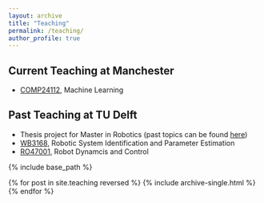 ```yaml
---
layout: archive
title: "Teaching"
permalink: /teaching/
author_profile: true
---
```


## Current Teaching at Manchester
* [COMP24112]([https://studentnet.cs.manchester.ac.uk/ugt/2021/COMP24112/syllabus/](https://studentnet.cs.manchester.ac.uk/syllabus/?code=COMP24112&year=2022)), Machine Learning

## Past Teaching at TU Delft
* Thesis project for Master in Robotics (past topics can be found [here](https://panweihit.github.io/people/))
* [WB3168](https://studiegids.tudelft.nl/a101_displayCourse.do?course_id=59581), Robotic System Identification and Parameter Estimation
* [RO47001](https://studiegids.tudelft.nl/a101_displayCourse.do?course_id=59665), Robot Dynamcis and Control




{% include base_path %}

{% for post in site.teaching reversed %}
  {% include archive-single.html %}
{% endfor %}
